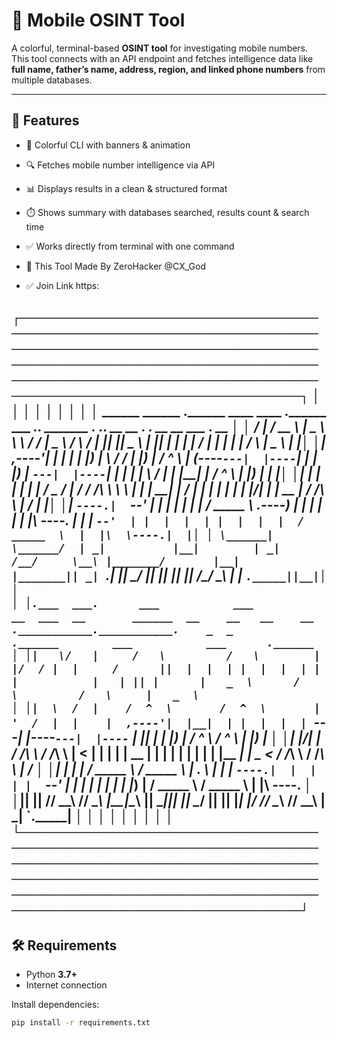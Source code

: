 # 📱 Mobile OSINT Tool  

A colorful, terminal-based **OSINT tool** for investigating mobile numbers.  
This tool connects with an API endpoint and fetches intelligence data like **full name, father’s name, address, region, and linked phone numbers** from multiple databases.  

---

## 🚀 Features
- 🎨 Colorful CLI with banners & animation  
- 🔍 Fetches mobile number intelligence via API  
- 📊 Displays results in a clean & structured format  
- ⏱️ Shows summary with databases searched, results count & search time  
- ✅ Works directly from terminal with one command  

- 🎁 This Tool Made By ZeroHacker @CX_God
  
- ✅ Join Link https:

┌───────────────────────────────────────────────────────────────────────────────────────────────────────────────────────────────────────────────────────────────────────────────────────────────────┐
│                                                                                                                                                                                                   │
│                                                                                                                                                                                                   │
│                                                                                                                                                                                                   │
│                                                                                                                                                                                                   │
│  ______   ______   .______   ____    ____    .______      ___           _______.___________. _______ .______         .___________. __    __  .___  ___.  __    __       ___      .______       __ │
│ /      | /  __  \  |   _  \  \   \  /   /    |   _  \    /   \         /       |           ||   ____||   _  \        |           ||  |  |  | |   \/   | |  |  |  |     /   \     |   _  \     |  |│
│|  ,----'|  |  |  | |  |_)  |  \   \/   /     |  |_)  |  /  ^  \       |   (----`---|  |----`|  |__   |  |_)  |       `---|  |----`|  |  |  | |  \  /  | |  |__|  |    /  ^  \    |  |_)  |    |  |│
│|  |     |  |  |  | |   ___/    \_    _/      |   ___/  /  /_\  \       \   \       |  |     |   __|  |      /            |  |     |  |  |  | |  |\/|  | |   __   |   /  /_\  \   |      /     |  |│
│|  `----.|  `--'  | |  |          |  |        |  |     /  _____  \  .----)   |      |  |     |  |____ |  |\  \----.       |  |     |  `--'  | |  |  |  | |  |  |  |  /  _____  \  |  |\  \----.|  |│
│ \______| \______/  | _|          |__|        | _|    /__/     \__\ |_______/       |__|     |_______|| _| `._____|       |__|      \______/  |__|  |__| |__|  |__| /__/     \__\ | _| `._____||__|│
│                                                                                                                                                                                                   │
│.___  ___.      ___           ___          __  ___  __       ______  __    __   __    __  .___________.___________.    _  _       .______        ___           ___      .______                    │
│|   \/   |     /   \         /   \        |  |/  / |  |     /      ||  |  |  | |  |  |  | |           |           |   | || |      |   _  \      /   \         /   \     |   _  \                   │
│|  \  /  |    /  ^  \       /  ^  \       |  '  /  |  |    |  ,----'|  |__|  | |  |  |  | `---|  |----`---|  |----`   | || |_     |  |_)  |    /  ^  \       /  ^  \    |  |_)  |                  │
│|  |\/|  |   /  /_\  \     /  /_\  \      |    <   |  |    |  |     |   __   | |  |  |  |     |  |        |  |        |__   _|    |   _  <    /  /_\  \     /  /_\  \   |      /                   │
│|  |  |  |  /  _____  \   /  _____  \     |  .  \  |  |    |  `----.|  |  |  | |  `--'  |     |  |        |  |           | |      |  |_)  |  /  _____  \   /  _____  \  |  |\  \----.              │
│|__|  |__| /__/     \__\ /__/     \__\    |__|\__\ |__|     \______||__|  |__|  \______/      |__|        |__|           |_|      |______/  /__/     \__\ /__/     \__\ | _| `._____|              │
│                                                                                                                                                                                                   │
│                                                                                                                                                                                                   │
│                                                                                                                                                                                                   │
│                                                                                                                                                                                                   │
└───────────────────────────────────────────────────────────────────────────────────────────────────────────────────────────────────────────────────────────────────────────────────────────────────┘
---

## 🛠️ Requirements
- Python **3.7+**  
- Internet connection  

Install dependencies:
```bash
pip install -r requirements.txt
